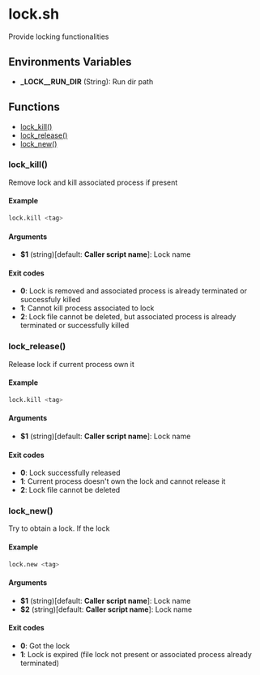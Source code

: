 # lock.sh

Provide locking functionalities

## Environments Variables

* **\_LOCK__RUN_DIR** (String): Run dir path


## Functions
* [lock_kill()](#lock_kill)
* [lock_release()](#lock_release)
* [lock_new()](#lock_new)


### lock_kill()

Remove lock and kill associated process if present

#### Example

```bash
lock.kill <tag>
```

#### Arguments

* **$1** (string)[default: **Caller script name**]: Lock name

#### Exit codes

* **0**: Lock is removed and associated process is already terminated or successfuly killed
* **1**: Cannot kill process associated to lock
* **2**: Lock file cannot be deleted, but associated process is already terminated or successfully killed

### lock_release()

Release lock if current process own it

#### Example

```bash
lock.kill <tag>
```

#### Arguments

* **$1** (string)[default: **Caller script name**]: Lock name

#### Exit codes

* **0**: Lock successfully released
* **1**: Current process doesn't own the lock and cannot release it
* **2**: Lock file cannot be deleted

### lock_new()

Try to obtain a lock.
 If the lock 

#### Example

```bash
lock.new <tag>
```

#### Arguments

* **$1** (string)[default: **Caller script name**]: Lock name
* **$2** (string)[default: **Caller script name**]: Lock name

#### Exit codes

* **0**: Got the lock
* **1**: Lock is expired (file lock not present or associated process already terminated)


